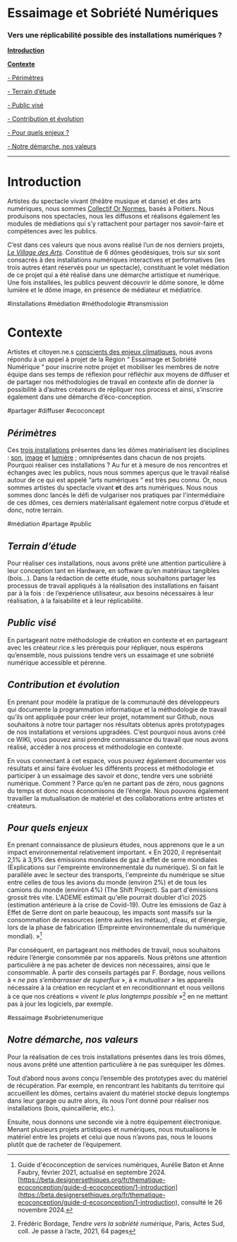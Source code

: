 # Essaimage et Sobriété Numériques

### Vers une réplicabilité possible des installations numériques ?

[**Introduction**](#introduction)

[**Contexte**](#contexte-contexte)

[- Périmètres](#périmètres)

[- Terrain d’étude](#terrain-détude)

[- Public visé](#public-visé)

[- Contribution et évolution](#contribution-et-évolution)

[- Pour quels enjeux ?](#pour-quels-enjeux)

[- Notre démarche, nos valeurs](#notre-démarche-nos-valeurs)

---

# **Introduction**

Artistes du spectacle vivant (théâtre musique et danse) et des arts numériques, nous sommes [Collectif Or Normes](https://collectifornormes.fr/spectaclescollectifornormes/), basés à Poitiers. Nous produisons nos spectacles, nous les diffusons et réalisons également les modules de médiations qui s’y rattachent pour partager nos savoir-faire et compétences avec les publics. 

C’est dans ces valeurs que nous avons réalisé l’un de nos derniers projets, [*Le Village des Arts*](https://collectifornormes.fr/VillagedesArts/). Constitué de 6 dômes géodésiques, trois sur six sont consacrés à des installations numériques interactives et performatives (les trois autres étant réservés pour un spectacle), constituant le volet médiation de ce projet qui a été réalisé dans une démarche artistique et numérique. Une fois installées, les publics peuvent découvrir le dôme sonore, le dôme lumière et le dôme image, en présence de médiateur et médiatrice. 

\#installations \#médiation \#méthodologie \#transmission 

# **Contexte**

Artistes et citoyen.ne.s [conscients des enjeux climatiques](#pour-quels-enjeux), nous avons répondu à un appel à projet de la Région “ Essaimage et Sobriété Numérique “ pour inscrire notre projet et mobiliser les membres de notre équipe dans ses temps de réflexion pour réfléchir aux moyens de diffuser et de partager nos méthodologies de travail en contexte afin de donner la possibilité à d’autres créateurs de répliquer nos process et ainsi, s’inscrire également dans une démarche d’éco-conception. 

\#partager \#diffuser \#ecoconcept 

## ***Périmètres***

Ces [trois installations](https://collectifornormes.fr/VillagedesArts/installations) présentes dans les dômes matérialisent les disciplines : [son](Dome-sonore), [image](Dome-kaleidoscope) et [lumière](Dome-lumineux) ; omniprésentes dans chacun de nos projets. Pourquoi réaliser ces installations ? Au fur et à mesure de nos rencontres et échanges avec les publics, nous nous sommes aperçus que le travail réalisé autour de ce qui est appelé “arts numériques “ est très peu connu. Or, nous sommes artistes du spectacle vivant **et** des arts numériques. Nous nous sommes donc lancés le défi de vulgariser nos pratiques par l'intermédiaire de ces dômes, ces derniers matérialisant également notre corpus d’étude et donc, notre terrain.  

\#médiation \#partage \#public  

##  ***Terrain d’étude***

Pour réaliser ces installations, nous avons prêté une attention particulière à leur conception tant en Hardware, en software qu’en matériaux tangibles (bois…). Dans la rédaction de cette étude, nous souhaitons partager les processus de travail appliqués à la réalisation des installations en faisant par à la fois : de l’expérience utilisateur, aux besoins nécessaires à leur réalisation, à la faisabilité et à leur réplicabilité.

## ***Public visé***

En partageant notre méthodologie de création en contexte et en partageant avec les créateur.rice.s les prérequis pour répliquer, nous espérons qu’ensemble, nous puissions tendre vers un essaimage et une sobriété numérique accessible et pérenne.

## ***Contribution et évolution***

En prenant pour modèle la pratique de la communauté des développeurs qui documente la programmation informatique et la méthodologie de travail qu’ils ont appliquée pour créer leur projet, notamment sur Github, nous souhaitons à notre tour partager nos résultats obtenus après prototypages de nos installations et versions upgradées. C’est pourquoi nous avons créé ce WIKI, vous pouvez ainsi prendre connaissance du travail que nous avons réalisé, accéder à nos process et méthodologie en contexte. 

En vous connectant à cet espace, vous pouvez également documenter vos résultats et ainsi faire évoluer les différents process et méthodologie et participer à un essaimage des savoir et donc, tendre vers une sobriété numérique. Comment ? Parce qu’en ne partant pas de zéro, nous gagnons du temps et donc nous économisons de l’énergie. Nous pouvons également travailler la mutualisation de matériel et des collaborations entre artistes et créateurs. 

## ***Pour quels enjeux***

En prenant connaissance de plusieurs études, nous apprenons que le a un impact environnemental relativement important. « En 2020, il représentait 2,1% à 3,9% des émissions mondiales de gaz à effet de serre mondiales (Explications sur l'empreinte environnementale du numérique). Si on fait le parallèle avec le secteur des transports, l'empreinte du numérique se situe entre celles de tous les avions du monde (environ 2%) et de tous les camions du monde (environ 4%) (The Shift Project). Sa part d'émissions grossit très vite. L'ADEME estimait qu'elle pourrait doubler d’ici 2025 (estimation antérieure à la crise de Covid-19). Outre les émissions de Gaz à Effet de Serre dont on parle beaucoup, les impacts sont massifs sur la consommation de ressources (entre autres les métaux), d’eau, et d’énergie, lors de la phase de fabrication (Empreinte environnementale du numérique mondial). »[^1] 

Par conséquent, en partageant nos méthodes de travail, nous souhaitons réduire l’énergie consommée par nos appareils. Nous prêtons une attention particulière à ne pas acheter de devices non nécessaires, ainsi que le consommable. À partir des conseils partagés par F. Bordage, nous veillons à « *ne pas s’embarrasser de superflux*  », à « *mutualiser* » les appareils nécessaire à la création en recyclant et en reconditionnant et nous veillons à ce que nos créations « *vivent le plus longtemps possible* »[^2] en ne mettant pas à jour les logiciels, par exemple.

\#essaimage \#sobrietenumerique 

## ***Notre démarche, nos valeurs***

Pour la réalisation de ces trois installations présentes dans les trois dômes, nous avons prêté une attention particulière à ne pas suréquiper les dômes. 

Tout d’abord nous avons conçu l’ensemble des prototypes avec du matériel de récupération.  Par exemple, en rencontrant les habitants du territoire qui accueillent les dômes, certains avaient du matériel stocké depuis longtemps dans leur garage ou autre alors, ils nous l’ont donné pour réaliser nos installations (bois, quincaillerie, etc.).

Ensuite, nous donnons une seconde vie à notre équipement électronique.  Menant plusieurs projets artistiques et numériques, nous mutualisons le matériel entre les projets et celui que nous n’avons pas, nous le louons plutôt que de racheter de l’équipement.

[^1]:  Guide d'écoconception de services numériques, Aurélie Baton et Anne Faubry, février 2021, actualisé en septembre 2024\. [https://beta.designersethiques.org/fr/thematique-ecoconception/guide-d-ecoconception/1-introduction](https://beta.designersethiques.org/fr/thematique-ecoconception/guide-d-ecoconception/1-introduction), consulté le 26 novembre 2024\. 

[^2]:  Frédéric Bordage, *Tendre vers la sobriété numérique*, Paris, Actes Sud, coll. Je passe à l’acte, 2021, 64 pages
